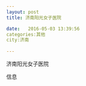 ```yaml
--- 
layout: post 
title: 济南阳光女子医院

date:   2016-05-03 13:39:56 
categories:其他  
city:济南
  
--- 
```

   
济南阳光女子医院

信息

